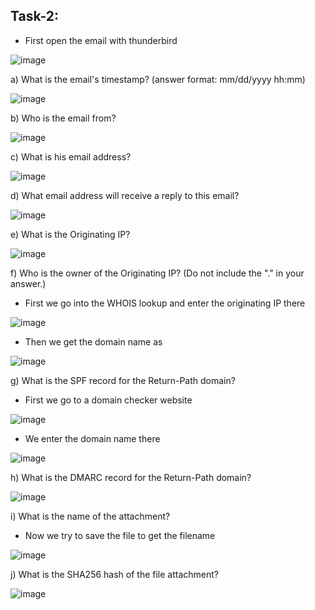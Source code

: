 ## Task-2: 
- First open the email with thunderbird

![image](https://github.com/Akhilkj123/Cyber-Security/assets/65653010/3c52ff49-2555-4bc9-9b21-2a611f2b3900)

a) What is the email's timestamp? (answer format: mm/dd/yyyy hh:mm)

![image](https://github.com/Akhilkj123/Cyber-Security/assets/65653010/e98426d0-e56f-407d-b4a4-2c01c2c911eb)

b) Who is the email from?

![image](https://github.com/Akhilkj123/Cyber-Security/assets/65653010/5504259a-d684-4d41-be35-cabf7bd67e47)

c) What is his email address?

![image](https://github.com/Akhilkj123/Cyber-Security/assets/65653010/c15c32fd-0fde-4982-890c-39f0743a9388)

d) What email address will receive a reply to this email? 

![image](https://github.com/Akhilkj123/Cyber-Security/assets/65653010/a6e91f94-38b6-4ef6-9e39-0c58f5d1adb4)

e) What is the Originating IP?

![image](https://github.com/Akhilkj123/Cyber-Security/assets/65653010/e94f042b-ce5f-4d25-aaa7-c11a18bf9c36)

f) Who is the owner of the Originating IP? (Do not include the "." in your answer.)
- First we go into the WHOIS lookup and enter the originating IP there

![image](https://github.com/Akhilkj123/Cyber-Security/assets/65653010/2372c406-185b-415d-b06b-19d3ff4295f0)

- Then we get the domain name as 

![image](https://github.com/Akhilkj123/Cyber-Security/assets/65653010/b3c5967b-c720-4c0e-b57d-747ddd08128b)

g) What is the SPF record for the Return-Path domain?
- First we go to a domain checker website

![image](https://github.com/Akhilkj123/Cyber-Security/assets/65653010/36665049-780e-41f0-845f-9952a6d21b2f)

- We enter the domain name there

![image](https://github.com/Akhilkj123/Cyber-Security/assets/65653010/8e37f8df-9bf2-4c25-9971-b017571574be)

h) What is the DMARC record for the Return-Path domain?

![image](https://github.com/Akhilkj123/Cyber-Security/assets/65653010/086b2bf6-796e-4483-89f9-80deca7b7127)

i) What is the name of the attachment?
- Now we try to save the file to get the filename

![image](https://github.com/Akhilkj123/Cyber-Security/assets/65653010/0469fd00-90d3-468c-9887-11fd79a2e0ec)

j) What is the SHA256 hash of the file attachment?

![image](https://github.com/Akhilkj123/Cyber-Security/assets/65653010/4460cb52-62b8-4d25-937e-87a16417098a)







